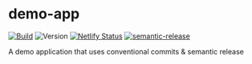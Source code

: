 # demo-app
[![Build](https://github.com/semantic-conventional/demo-app/actions/workflows/build.yml/badge.svg)](https://github.com/semantic-conventional/demo-app/actions/workflows/build.yml)
![Version](https://img.shields.io/github/package-json/v/semantic-conventional/demo-app)
[![Netlify Status](https://api.netlify.com/api/v1/badges/d1a43496-04de-4003-a4c9-dd76cb681fcd/deploy-status)](https://app.netlify.com/sites/semantic-conventional-demo/deploys)
[![semantic-release](https://img.shields.io/badge/%20%20%F0%9F%93%A6%F0%9F%9A%80-semantic--release-e10079.svg?style=flat)](https://github.com/semantic-release/semantic-release)

A demo application that uses conventional commits &amp; semantic release 
